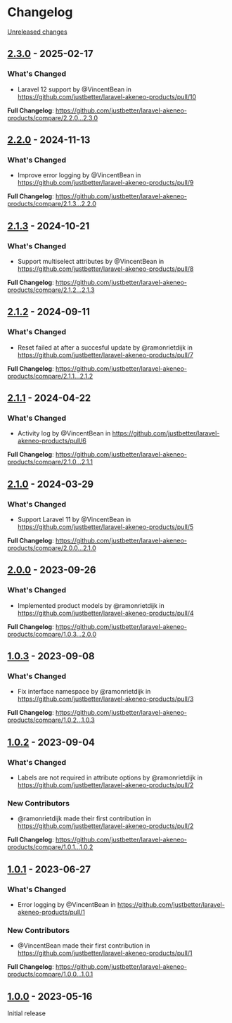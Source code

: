 # Changelog 

[Unreleased changes](https://github.com/justbetter/laravel-akeneo-products/compare/2.3.0...main)
## [2.3.0](https://github.com/justbetter/laravel-akeneo-products/releases/tag/2.3.0) - 2025-02-17

### What's Changed
* Laravel 12 support by @VincentBean in https://github.com/justbetter/laravel-akeneo-products/pull/10


**Full Changelog**: https://github.com/justbetter/laravel-akeneo-products/compare/2.2.0...2.3.0

## [2.2.0](https://github.com/justbetter/laravel-akeneo-products/releases/tag/2.2.0) - 2024-11-13

### What's Changed
* Improve error logging by @VincentBean in https://github.com/justbetter/laravel-akeneo-products/pull/9


**Full Changelog**: https://github.com/justbetter/laravel-akeneo-products/compare/2.1.3...2.2.0

## [2.1.3](https://github.com/justbetter/laravel-akeneo-products/releases/tag/2.1.3) - 2024-10-21

### What's Changed
* Support multiselect attributes by @VincentBean in https://github.com/justbetter/laravel-akeneo-products/pull/8


**Full Changelog**: https://github.com/justbetter/laravel-akeneo-products/compare/2.1.2...2.1.3

## [2.1.2](https://github.com/justbetter/laravel-akeneo-products/releases/tag/2.1.2) - 2024-09-11

### What's Changed
* Reset failed at after a succesful update by @ramonrietdijk in https://github.com/justbetter/laravel-akeneo-products/pull/7


**Full Changelog**: https://github.com/justbetter/laravel-akeneo-products/compare/2.1.1...2.1.2

## [2.1.1](https://github.com/justbetter/laravel-akeneo-products/releases/tag/2.1.1) - 2024-04-22

### What's Changed
* Activity log by @VincentBean in https://github.com/justbetter/laravel-akeneo-products/pull/6


**Full Changelog**: https://github.com/justbetter/laravel-akeneo-products/compare/2.1.0...2.1.1

## [2.1.0](https://github.com/justbetter/laravel-akeneo-products/releases/tag/2.1.0) - 2024-03-29

### What's Changed
* Support Laravel 11 by @VincentBean in https://github.com/justbetter/laravel-akeneo-products/pull/5


**Full Changelog**: https://github.com/justbetter/laravel-akeneo-products/compare/2.0.0...2.1.0

## [2.0.0](https://github.com/justbetter/laravel-akeneo-products/releases/tag/2.0.0) - 2023-09-26

### What's Changed
* Implemented product models by @ramonrietdijk in https://github.com/justbetter/laravel-akeneo-products/pull/4


**Full Changelog**: https://github.com/justbetter/laravel-akeneo-products/compare/1.0.3...2.0.0

## [1.0.3](https://github.com/justbetter/laravel-akeneo-products/releases/tag/1.0.3) - 2023-09-08

### What's Changed
* Fix interface namespace by @ramonrietdijk in https://github.com/justbetter/laravel-akeneo-products/pull/3


**Full Changelog**: https://github.com/justbetter/laravel-akeneo-products/compare/1.0.2...1.0.3

## [1.0.2](https://github.com/justbetter/laravel-akeneo-products/releases/tag/1.0.2) - 2023-09-04

### What's Changed
* Labels are not required in attribute options by @ramonrietdijk in https://github.com/justbetter/laravel-akeneo-products/pull/2

### New Contributors
* @ramonrietdijk made their first contribution in https://github.com/justbetter/laravel-akeneo-products/pull/2

**Full Changelog**: https://github.com/justbetter/laravel-akeneo-products/compare/1.0.1...1.0.2

## [1.0.1](https://github.com/justbetter/laravel-akeneo-products/releases/tag/1.0.1) - 2023-06-27

### What's Changed
* Error logging by @VincentBean in https://github.com/justbetter/laravel-akeneo-products/pull/1

### New Contributors
* @VincentBean made their first contribution in https://github.com/justbetter/laravel-akeneo-products/pull/1

**Full Changelog**: https://github.com/justbetter/laravel-akeneo-products/compare/1.0.0...1.0.1

## [1.0.0](https://github.com/justbetter/laravel-akeneo-products/releases/tag/1.0.0) - 2023-05-16

Initial release

